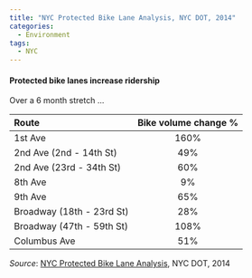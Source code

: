 ```yaml
---
title: "NYC Protected Bike Lane Analysis, NYC DOT, 2014"
categories:
  - Environment
tags:
  - NYC
---
```


#### Protected bike lanes increase ridership

Over a 6 month stretch ...

  | Route                     | Bike volume change %      |
  |:--------------------------|:-------------------------:|
  | 1st Ave                   | 160%                      |
  | 2nd Ave (2nd - 14th St)   | 49%                       |
  | 2nd Ave (23rd - 34th St)  | 60%                       |
  | 8th Ave                   | 9%                        |
  | 9th Ave                   | 65%                       |
  | Broadway (18th - 23rd St) | 28%                       |
  | Broadway (47th - 59th St) | 108%                      |
  | Columbus Ave              | 51%                       |

_Source_: [NYC Protected Bike Lane Analysis](/images/research/2014-09-nyc-pbl-analysis.pdf), NYC DOT, 2014